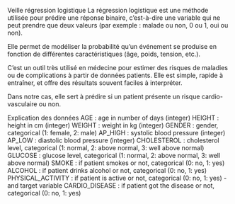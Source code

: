 Veille régression logistique
La régression logistique est une méthode utilisée pour prédire une réponse binaire, c’est-à-dire une variable qui ne peut prendre que deux valeurs (par exemple : malade ou non, 0 ou 1, oui ou non).

Elle permet de modéliser la probabilité qu’un événement se produise en fonction de différentes caractéristiques (âge, poids, tension, etc.).

C’est un outil très utilisé en médecine pour estimer des risques de maladies ou de complications à partir de données patients. Elle est simple, rapide à entraîner, et offre des résultats souvent faciles à interpréter.

Dans notre cas, elle sert à prédire si un patient présente un risque cardio-vasculaire ou non.

Explication des données
AGE : age in number of days (integer)
HEIGHT : height in cm (integer)
WEIGHT : weight in kg (integer)
GENDER : gender, categorical (1: female, 2: male)
AP_HIGH : systolic blood pressure (integer)
AP_LOW : diastolic blood pressure (integer)
CHOLESTEROL : cholesterol level, categorical (1: normal, 2: above normal, 3: well above normal)
GLUCOSE : glucose level, categorical (1: normal, 2: above normal, 3: well above normal)
SMOKE : if patient smokes or not, categorical (0: no, 1: yes)
ALCOHOL : if patient drinks alcohol or not, categorical (0: no, 1: yes)
PHYSICAL_ACTIVITY : if patient is active or not, categorical (0: no, 1: yes)
-and target variable
CARDIO_DISEASE : if patient got the disease or not, categorical (0: no, 1: yes)
